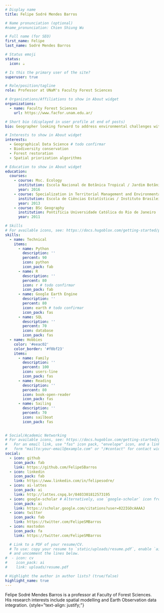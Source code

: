 ```yaml
---
# Display name
title: Felipe Sodré Mendes Barros

# Name pronunciation (optional)
#name_pronunciation: Chien Shiung Wu

# Full name (for SEO)
first_name: Felipe
last_name: Sodré Mendes Barros

# Status emoji
status:
  icon: ☕️

# Is this the primary user of the site?
superuser: true

# Role/position/tagline
role: Professor at UNaM's Faculty Forest Sciences

# Organizations/Affiliations to show in About widget
organizations:
  - name: Faculty Forest Sciences
    url: https://www.facfor.unam.edu.ar/

# Short bio (displayed in user profile at end of posts)
bio: Geographer looking forward to address environmental challenges with spatial statistics and Earth Observation data.

# Interests to show in About widget
interests:
  - Geographical Data Science # todo confirmar
  - Biodiversity conservation
  - Forest restoration
  - Spatial priorization algorithms

# Education to show in About widget
education:
  courses:
    - course: Msc. Ecology
      institution: Escola Nacional de Botânica Tropical / Jardim Botânico do Rio de Janeiro
      year: 2016
    - course: Specialization in Territorial Management and Environmental Analysis
      institution: Escola de Ciências Estatísticas / Instituto Brasileiro de Geografia e Estatísticas
      year: 2013
    - course: BSc Geography
      institution: Pontifícia Universidade Católica do Rio de Janeiro
      year: 2011

# Skills
# For available icons, see: https://docs.hugoblox.com/getting-started/page-builder/#icons
skills:
  - name: Technical
    items:
      - name: Python
        description: ''
        percent: 90
        icon: python
        icon_pack: fab
      - name: R
        description: ''
        percent: 80
        icon: r # todo confirmar
        icon_pack: fab
      - name: Google Earth Engine
        description: ''
        percent: 80
        icon: earth # todo confirmar
        icon_pack: fas
      - name: SQL
        description: ''
        percent: 70
        icon: database
        icon_pack: fas
  - name: Hobbies
    color: '#eeac02'
    color_border: '#f0bf23'
    items:
      - name: Family
        description: ''
        percent: 100
        icon: users-line
        icon_pack: fas
      - name: Reading
        description: ''
        percent: 80
        icon: book-open-reader
        icon_pack: fas
      - name: Sailing
        description: ''
        percent: 70
        icon: sailboat
        icon_pack: fas
      

# Social/Academic Networking
# For available icons, see: https://docs.hugoblox.com/getting-started/page-builder/#icons
#   For an email link, use "fas" icon pack, "envelope" icon, and a link in the
#   form "mailto:your-email@example.com" or "/#contact" for contact widget.
social:
  - icon: github
    icon_pack: fab
    link: https://github.com/FelipeSBarros
  - icon: linkedin
    icon_pack: fab
    link: https://www.linkedin.com/in/felipesodre/
  - icon: ai-lattes
    icon_pack: ai
    link: http://lattes.cnpq.br/8403301812573195
  - icon: google-scholar # Alternatively, use `google-scholar` icon from `ai` icon pack
    icon_pack: ai
    link: https://scholar.google.com/citations?user=022IGOcAAAAJ
  - icon: twitter
    icon_pack: fab
    link: https://twitter.com/FelipeSMBarros
  - icon: mastodon
    icon_pack: fa
    link: https://twitter.com/FelipeSMBarros

  # Link to a PDF of your resume/CV.
  # To use: copy your resume to `static/uploads/resume.pdf`, enable `ai` icons in `params.yaml`,
  # and uncomment the lines below.
#  - icon: cv
#    icon_pack: ai
#    link: uploads/resume.pdf

# Highlight the author in author lists? (true/false)
highlight_name: true
---
```


Felipe Sodré Mendes Barros is a professor at Faculty of Forest Sciences. His research interests include spatial modelling and Earth Observation data integration.
{style="text-align: justify;"}

